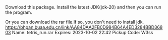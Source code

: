 Download this package.
Install the latest JDK(jdk-20) and then you can run the program.

Or you can download the rar file.If so, you don't need to install jdk.
https://bhpan.buaa.edu.cn/link/AA84DAA2FB0D984B64A4ED3284BBD36803
Name: tetris_run.rar
Expires: 2023-10-02 22:42
Pickup Code: W3ss
